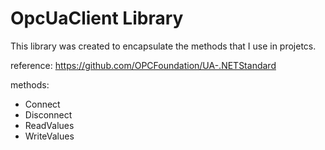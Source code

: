 # OpcUaClient Library
This library was created to encapsulate the methods that I use in projetcs.

reference:
https://github.com/OPCFoundation/UA-.NETStandard 

methods:
- Connect
- Disconnect
- ReadValues
- WriteValues
